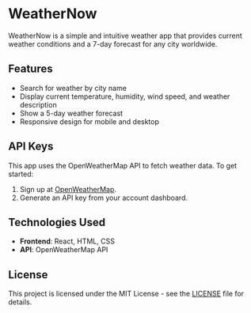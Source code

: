 # WeatherNow

WeatherNow is a simple and intuitive weather app that provides current weather conditions and a 7-day forecast for any city worldwide.

## Features

- Search for weather by city name
- Display current temperature, humidity, wind speed, and weather description
- Show a 5-day weather forecast
- Responsive design for mobile and desktop


## API Keys

This app uses the OpenWeatherMap API to fetch weather data. To get started:

1. Sign up at [OpenWeatherMap](https://openweathermap.org/).
2. Generate an API key from your account dashboard.


## Technologies Used

- **Frontend**: React, HTML, CSS
- **API**: OpenWeatherMap API


## License

This project is licensed under the MIT License - see the [LICENSE](LICENSE) file for details.

